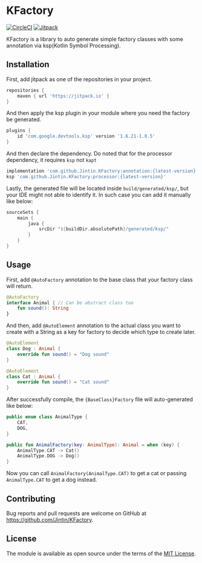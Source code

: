 # KFactory

[![CircleCI](https://circleci.com/gh/Jintin/KFactory.svg?style=shield)](https://app.circleci.com/pipelines/github/Jintin/KFactory)
[![Jitpack](https://jitpack.io/v/Jintin/KFactory.svg)](https://jitpack.io/#Jintin/KFactory)

KFactory is a library to auto generate simple factory classes with some annotation via ksp(Kotlin
Symbol Processing).

## Installation

First, add jitpack as one of the repositories in your project.

```groovy
repositories {
    maven { url 'https://jitpack.io' }
}
```

And then apply the ksp plugin in your module where you need the factory be generated.

```groovy
plugins {
    id 'com.google.devtools.ksp' version '1.6.21-1.0.5'
}
```

And then declare the dependency. Do noted that for the processor dependency, it requires `ksp`
not `kapt`

```groovy
implementation 'com.github.Jintin.KFactory:annotation:{latest-version}'
ksp 'com.github.Jintin.KFactory:processor:{latest-version}'
```

Lastly, the generated file will be located inside `build/generated/ksp/`, but your IDE might not
able to identify it. In such case you can add it manually like below:

```groovy
sourceSets {
    main {
        java {
            srcDir "${buildDir.absolutePath}/generated/ksp/"
        }
    }
}
```

## Usage

First, add `@AutoFactory` annotation to the base class that your factory class will return.
```kotlin
@AutoFactory
interface Animal { // Can be abstract class too
    fun sound(): String
}
```

And then, add `@AutoElement` annotation to the actual class you want to create with a String as a
key for factory to decide which type to create later.
```kotlin
@AutoElement
class Dog : Animal {
    override fun sound() = "Dog sound"
}

@AutoElement
class Cat : Animal {
    override fun sound() = "Cat sound"
}
```

After successfully compile, the `{BaseClass}Factory` file will auto-generated like below:
```kotlin
public enum class AnimalType {
    CAT,
    DOG,
}

public fun AnimalFactory(key: AnimalType): Animal = when (key) {
    AnimalType.CAT -> Cat()
    AnimalType.DOG -> Dog()
}
```

Now you can call `AnimalFactory(AnimalType.CAT)` to get a cat or passing `AnimalType.CAT` to get a dog instead.

## Contributing

Bug reports and pull requests are welcome on GitHub at <https://github.com/Jintin/KFactory>.

## License

The module is available as open source under the terms of
the [MIT License](http://opensource.org/licenses/MIT).
